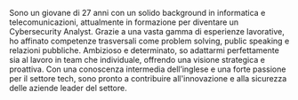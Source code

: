 Sono un giovane di 27 anni con un solido background in
informatica e telecomunicazioni, attualmente in
formazione per diventare un Cybersecurity Analyst.
Grazie a una vasta gamma di esperienze lavorative, ho
affinato competenze trasversali come problem solving,
public speaking e relazioni pubbliche. Ambizioso e
determinato, so adattarmi perfettamente sia al lavoro in
team che individuale, offrendo una visione strategica e
proattiva. Con una conoscenza intermedia dell’inglese e
una forte passione per il settore tech, sono pronto a
contribuire all'innovazione e alla sicurezza delle aziende
leader del settore.
